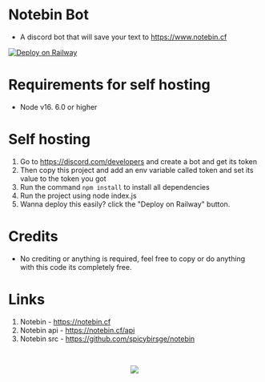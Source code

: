 # Notebin Bot
- A discord bot that will save your text to https://www.notebin.cf

[![Deploy on Railway](https://railway.app/button.svg)](https://railway.app/new/template/3NbRXM?referralCode=HN1He9)

# Requirements for self hosting

- Node v16. 6.0 or higher

# Self hosting

1. Go to https://discord.com/developers and create a bot and get its token
2. Then copy this project and add an env variable called token and set its value to the token you got
3. Run the command `npm install` to install all dependencies
4. Run the project using node index.js
5. Wanna deploy this easily? click the "Deploy on Railway" button.

# Credits

- No crediting or anything is required, feel free to copy or do anything with this code its completely free.

# Links

1. Notebin - https://notebin.cf
2. Notebin api - https://notebin.cf/api 
3. Notebin src - https://github.com/spicybirsge/notebin


<br>
<p align="center">
  <img src="https://notebin.cf/media/logo.png" />
</p>
